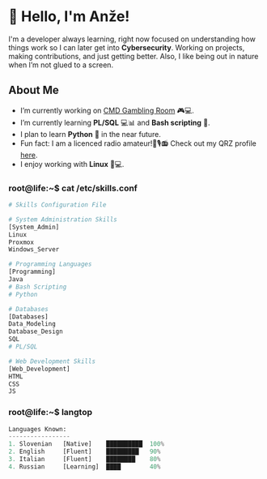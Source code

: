 
# 👋 Hello, I'm Anže!

I'm a developer always learning, right now focused on understanding how things work so I can later get into **Cybersecurity**. Working on projects, making contributions, and just getting better. Also, I like being out in nature when I’m not glued to a screen.

## About Me

- I’m currently working on [CMD Gambling Room](https://github.com/AnzeSinigoj/CMD-GamblingRoom) 🎮💻.
- I’m currently learning **PL/SQL** 💻📊 and **Bash scripting** 🐚.
- I plan to learn **Python** 🐍 in the near future.
- Fun fact: I am a licenced radio amateur!📡🎙️📻 Check out my QRZ profile [here](https://www.qrz.com/db/s56pas).
- I enjoy working with **Linux** 🐧💻.


### **root**@**life**:~$ cat /etc/skills.conf
```python
# Skills Configuration File

# System Administration Skills
[System_Admin]
Linux
Proxmox
Windows_Server

# Programming Languages
[Programming]
Java
# Bash Scripting
# Python

# Databases
[Databases]
Data_Modeling
Database_Design
SQL
# PL/SQL

# Web Development Skills
[Web_Development]
HTML
CSS
JS
```

### **root**@**life**:~$ langtop
```python
Languages Known:
-----------------
1. Slovenian   [Native]    ██████████  100% 
2. English     [Fluent]    █████████   90%  
3. Italian     [Fluent]    ████████    80%  
4. Russian     [Learning]  ████        40%  
```
